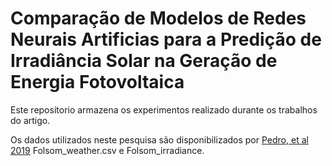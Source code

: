 # Comparação de Modelos de Redes Neurais Artificias para a Predição de Irradiância Solar na Geração de Energia Fotovoltaica
Este repositorio armazena os experimentos realizado durante os trabalhos do artigo.

Os dados utilizados neste pesquisa são disponibilizados por [Pedro, et al 2019](https://zenodo.org/record/2826939)
Folsom_weather.csv e Folsom_irradiance.

